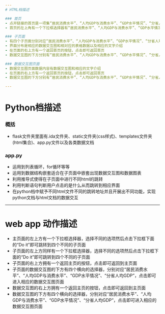 ```yaml
---
# HTML档描述

### 首页
- 点开链接的首页是一项集“居民消费水平”、“人均GDP与消费水平”、“GDP水平情况”、“分省人均GDP”的合成总表格
- 首页的左上角有一个下拉框选择器有“居民消费水平”、“人均GDP与消费水平”、“GDP水平情况”、“分省人均GDP”四个选项，点击其中一个选项并且点击下拉框选择器的下方的“Do it”即可跳转到子页面

### 子页面
- 有四个子页面分别对应“居民消费水平”、“人均GDP与消费水平”、“GDP水平情况”、“分省人均GDP”
- 界面分布是相应的数据交互图和相对应的表格数据以及相应的文字介绍
- 在页面的右上方有一个返回首页的按钮，点击即可返回首页
- 数据交互图的下方分别有“居民消费水平”、“人均GDP与消费水平”、“GDP水平情况”、“分省人均GDP”所对应的四个按键，点击即可进入相应的数据交互图页面

### 数据交互图页面
- 数据交互图页面数据内容有数据交互图和相应的文字介绍
- 在页面的右上方有一个返回首页的按钮，点击即可返回首页
- 数据交互图的下方分别有“居民消费水平”、“人均GDP与消费水平”、“GDP水平情况”、“分省人均GDP”所对应的四个按键，点击即可进入相应的数据交互图页面

---
```


# Python档描述

### 概括
- flask文件夹里面有.ida文件夹、static文件夹(css样式)、templates文件夹(html集合)、app.py文件以及各类数据文档

### app.py
- 运用到列表循环，for循环等等
- 运用到数据结构嵌套适合在子页面中嵌套出现数据交互图和数据图表
- 利用推导式使得在子页面中进行不同html的跳转
- 利用判断语句判断用户点击的是什么从而跳转到相应界面
- 在python档中赋予不同html文件不同的跳转地址并且开展出不同功能，实现python文档与html文档的数据交互

---

# web app 动作描述
- 主页面的左上方有一个下拉框选择器，选择不同的选项然后点击下拉框下面的“Do it”即可跳转到四个不同的子页面
- 子页面的左上方同样有一个下拉框选择器，选择不同的选项然后点击下拉框下面的“Do it”即可跳转到四个不同的子页面
- 子页面的右上方拥有一个返回主页的按钮，点击即可返回到主页面
- 子页面的数据交互图的下方有四个横向的选择器，分别对应“居民消费水平”、“人均GDP与消费水平”、“GDP水平情况”、“分省人均GDP”，点击即可进入相应的数据交互图页面
- 数据交互图的右上方拥有一个返回主页的按钮，点击即可返回到主页面
- 数据交互图的下方有四个横向的选择器，分别对应“居民消费水平”、“人均GDP与消费水平”、“GDP水平情况”、“分省人均GDP”，点击即可进入相应的数据交互图页面
